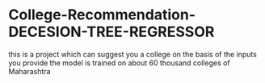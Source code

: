 # College-Recommendation-DECESION-TREE-REGRESSOR
this is a project which can suggest you a college on the basis of the inputs you provide the model is trained on about 60 thousand colleges of Maharashtra 
